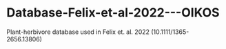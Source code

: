 # Database-Felix-et-al-2022---OIKOS
Plant-herbivore database used in Felix et. al. 2022 (10.1111/1365-2656.13806)
